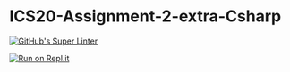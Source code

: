 # ICS20-Assignment-2-extra-Csharp

[![GitHub's Super Linter](https://github.com/AvaVenturino/ICS20-Assignment-2-extra-Csharp/workflows/GitHub's%20Super%20Linter/badge.svg)](https://github.com/AvaVenturino/ICS20-Assignment-2-extra-Csharp/actions)



[![Run on Repl.it](https://repl.it/badge/github/AvaVenturino/ICS20-Assignment-2-extra-Csharp)](https://repl.it/github/AvaVenturino/ICS20-Assignment-2-extra-Csharp)
